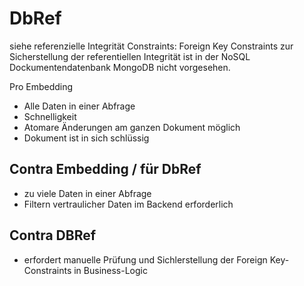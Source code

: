 DbRef
=====

siehe referenzielle Integrität Constraints:
Foreign Key Constraints zur Sicherstellung der referentiellen Integrität ist in der NoSQL Dockumentendatenbank MongoDB nicht vorgesehen.

Pro Embedding
- Alle Daten in einer Abfrage
- Schnelligkeit
- Atomare Änderungen am ganzen Dokument möglich
- Dokument ist in sich schlüssig



## Contra Embedding / für DbRef
- zu viele Daten in einer Abfrage
- Filtern vertraulicher Daten im Backend erforderlich



## Contra DBRef
- erfordert manuelle Prüfung und Sichlerstellung der Foreign Key-Constraints in Business-Logic